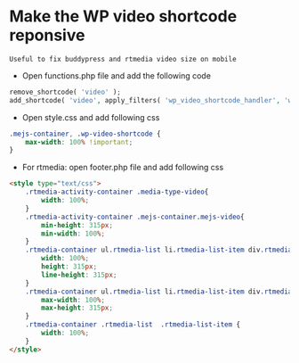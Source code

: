 # Make the WP video shortcode reponsive
    Useful to fix buddypress and rtmedia video size on mobile

- Open functions.php file and add the following code
```php
remove_shortcode( 'video' );
add_shortcode( 'video', apply_filters( 'wp_video_shortcode_handler', 'wp_video_shortcode' ) );
```

- Open style.css and add following css
```css
.mejs-container, .wp-video-shortcode {
    max-width: 100% !important;
}
```

- For rtmedia: open footer.php file and add following css
```html
<style type="text/css"> 
    .rtmedia-activity-container .media-type-video{
        width: 100%;
    }
    .rtmedia-activity-container .mejs-container.mejs-video{
        min-height: 315px;
        min-width: 100%;
    }
    .rtmedia-container ul.rtmedia-list li.rtmedia-list-item div.rtmedia-item-thumbnail {
        width: 100%;
        height: 315px;
        line-height: 315px;
    }
    .rtmedia-container ul.rtmedia-list li.rtmedia-list-item div.rtmedia-item-thumbnail img {
        max-width: 100%;
        max-height: 315px;
    }
    .rtmedia-container .rtmedia-list  .rtmedia-list-item {
        width: 100%;
    }
</style>
```